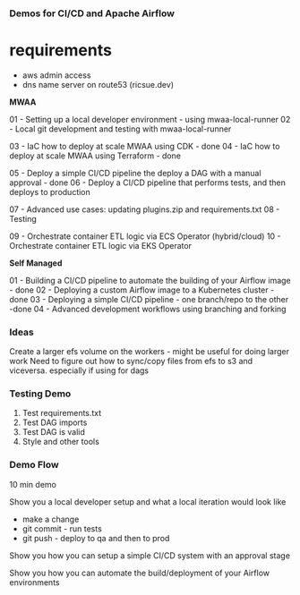 ### Demos for CI/CD and Apache Airflow

# requirements
- aws admin access
- dns name server on route53 (ricsue.dev)


**MWAA**

01 - Setting up a local developer environment - using mwaa-local-runner
02 - Local git development and testing with mwaa-local-runner

03 - IaC how to deploy at scale MWAA using CDK - done 
04 - IaC how to deploy at scale MWAA using Terraform - done

05 - Deploy a simple CI/CD pipeline the deploy a DAG with a manual approval - done
06 - Deploy a CI/CD pipeline that performs tests, and then deploys to production

07 - Advanced use cases: updating plugins.zip and requirements.txt
08 - Testing

09 - Orchestrate container ETL logic via ECS Operator (hybrid/cloud)
10 - Orchestrate container ETL logic via EKS Operator

**Self Managed**

01 - Building a CI/CD pipeline to automate the building of your Airflow image - done
02 - Deploying a custom Airflow image to a Kubernetes cluster - done
03 - Deploying a simple CI/CD pipeline - one branch/repo to the other -done
04 - Advanced development workflows using branching and forking 



### Ideas

Create a larger efs volume on the workers - might be useful for doing larger work
Need to figure out how to sync/copy files from efs to s3 and viceversa. especially if using for dags


### Testing Demo

1. Test requirements.txt
2. Test DAG imports
3. Test DAG is valid
4. Style and other tools


### Demo Flow

10 min demo

Show you a local developer setup and what a local iteration would look like
- make a change
- git commit - run tests
- git push - deploy to qa and then to prod

Show you how you can setup a simple CI/CD system with an approval stage


Show you how you can automate the build/deployment of your Airflow environments



